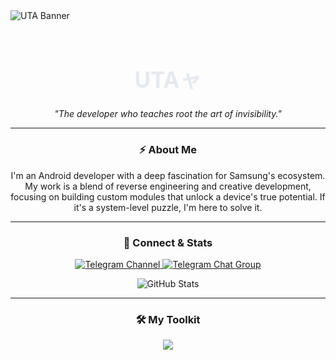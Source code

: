 <div align="left">
  <img src="https://raw.githubusercontent.com/ChrolloUTA/ChrolloUTA/main/assets/UTA_Banner.png" alt="UTA Banner"/>
</div>

<br>

<div align="center">
  <h1 style="font-size: 2.5em; font-weight: bold; color: #E5E9F0;">UTAャ</h1>
  <i>"The developer who teaches root the art of invisibility."</i>
</div>

---

### <p align="center">⚡ About Me</p>

<p align="center">
  I'm an Android developer with a deep fascination for Samsung's ecosystem. My work is a blend of reverse engineering and creative development, focusing on building custom modules that unlock a device's true potential. If it's a system-level puzzle, I'm here to solve it.
</p>

---

### <p align="center">🔗 Connect & Stats</p>

<div align="center">
  <p>
    <a href="https://t.me/UTA_storage" target="_blank">
      <img src="https://img.shields.io/badge/Telegram-Channel-2CA5E0?style=for-the-badge&logo=telegram&logoColor=white" alt="Telegram Channel">
    </a>
    <a href="https://t.me/UTA_storage_chat" target="_blank">
      <img src="https://img.shields.io/badge/Telegram-Chat%20Group-2CA5E0?style=for-the-badge&logo=telegram&logoColor=white" alt="Telegram Chat Group">
    </a>
  </p>
  <img src="https://github-readme-stats.vercel.app/api?username=ChrolloUTA&show_icons=true&theme=transparent&border_color=FFFFFF00&bg_color=0D1117&title_color=2CA5E0&text_color=E5E9F0" alt="GitHub Stats"/>
</div>

---

### <p align="center">🛠️ My Toolkit</p>

<div align="center">
  <img src="https://skillicons.dev/icons?i=linux,android,c,cpp,rust,kotlin,java,python,bash,git,github,docker,vscode,neovim,androidstudio&theme=dark" />
</div>

<br>
